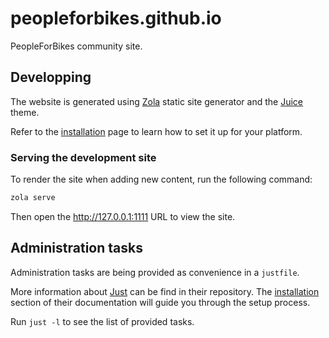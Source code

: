 # peopleforbikes.github.io

PeopleForBikes community site.

## Developping

The website is generated using [Zola] static site generator and the [Juice]
theme.

Refer to the
[installation](https://www.getzola.org/documentation/getting-started/installation/)
page to learn how to set it up for your platform.

### Serving the development site

To render the site when adding new content, run the following command:

```bash
zola serve
```

Then open the <http://127.0.0.1:1111> URL to view the site.

## Administration tasks

Administration tasks are being provided as convenience in a `justfile`.

More information about [Just] can be find in their repository. The
[installation](https://github.com/casey/just#installation) section of their
documentation will guide you through the setup process.

Run `just -l` to see the list of provided tasks.

[Zola]: https://www.getzola.org/
[Juice]: https://www.getzola.org/themes/juice/
[Just]: https://github.com/casey/just
